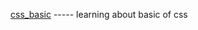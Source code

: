 <a href="https://github.com/0xsaltie/alx_html_css/tree/main/css_basic">css_basic</a> ----- learning about basic of css
